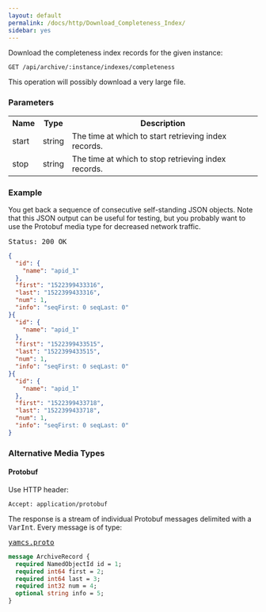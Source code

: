 ```yaml
---
layout: default
permalink: /docs/http/Download_Completeness_Index/
sidebar: yes
---
```


Download the completeness index records for the given instance:

    GET /api/archive/:instance/indexes/completeness

<div class="hint">
This operation will possibly download a very large file.
</div>

### Parameters

<table class="inline">
  <tr>
    <th>Name</th>
    <th>Type</th>
    <th>Description</th>
  </tr>
  <tr>
    <td class="code">start</td>
    <td class="code">string</td>
    <td>The time at which to start retrieving index records.</td>
  </tr>
  <tr>
    <td class="code">stop</td>
    <td class="code">string</td>
    <td>The time at which to stop retrieving index records.</td> 
  </tr>
</table>
    
### Example

You get back a sequence of consecutive self-standing JSON objects. Note that this JSON output can be useful for testing, but you probably want to use the Protobuf media type for decreased network traffic.

<pre class="header">
Status: 200 OK
</pre>

```json
{
  "id": {
    "name": "apid_1"
  },
  "first": "1522399433316",
  "last": "1522399433316",
  "num": 1,
  "info": "seqFirst: 0 seqLast: 0"
}{
  "id": {
    "name": "apid_1"
  },
  "first": "1522399433515",
  "last": "1522399433515",
  "num": 1,
  "info": "seqFirst: 0 seqLast: 0"
}{
  "id": {
    "name": "apid_1"
  },
  "first": "1522399433718",
  "last": "1522399433718",
  "num": 1,
  "info": "seqFirst: 0 seqLast: 0"
}
```

### Alternative Media Types

#### Protobuf

Use HTTP header:

    Accept: application/protobuf

The response is a stream of individual Protobuf messages delimited with a <tt>VarInt</tt>. Every message is of type:

<pre class="r header"><a href="{{ site.proto }}/yamcs.proto">yamcs.proto</a></pre>
```proto
message ArchiveRecord {
  required NamedObjectId id = 1;
  required int64 first = 2;
  required int64 last = 3;
  required int32 num = 4;
  optional string info = 5;
}
```
